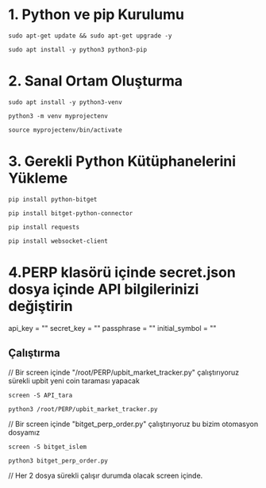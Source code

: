 # 1. Python ve pip Kurulumu
```
sudo apt-get update && sudo apt-get upgrade -y
```
```
sudo apt install -y python3 python3-pip
```

# 2. Sanal Ortam Oluşturma
```
sudo apt install -y python3-venv
```
```
python3 -m venv myprojectenv
```
```
source myprojectenv/bin/activate
```

# 3. Gerekli Python Kütüphanelerini Yükleme
```
pip install python-bitget
```
```
pip install bitget-python-connector
```
```
pip install requests
```
```
pip install websocket-client
```

# 4.PERP klasörü içinde secret.json dosya içinde API bilgilerinizi değiştirin

api_key = ""
secret_key = ""
passphrase = ""
initial_symbol = ""


## Çalıştırma

// Bir screen içinde "/root/PERP/upbit_market_tracker.py" çalıştırıyoruz sürekli upbit yeni coin taraması yapacak

```
screen -S API_tara
```
```
python3 /root/PERP/upbit_market_tracker.py
```
// Bir screen içinde "bitget_perp_order.py" çalıştırıyoruz bu bizim otomasyon dosyamız
```
screen -S bitget_islem
```
```
python3 bitget_perp_order.py
```

// Her 2 dosya sürekli çalışır durumda olacak screen içinde.

